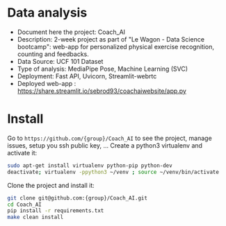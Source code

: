 # Data analysis
- Document here the project: Coach_AI
- Description: 2-week project as part of "Le Wagon - Data Science bootcamp": web-app for personalized physical exercise recognition, counting and feedbacks.
- Data Source: UCF 101 Dataset
- Type of analysis: MediaPipe Pose, Machine Learning (SVC)
- Deployment: Fast API, Uvicorn, Streamlit-webrtc
- Deployed web-app : https://share.streamlit.io/sebrod93/coachaiwebsite/app.py
# Install
Go to `https://github.com/{group}/Coach_AI` to see the project, manage issues,
setup you ssh public key, ...
Create a python3 virtualenv and activate it:
```bash
sudo apt-get install virtualenv python-pip python-dev
deactivate; virtualenv -ppython3 ~/venv ; source ~/venv/bin/activate
```
Clone the project and install it:
```bash
git clone git@github.com:{group}/Coach_AI.git
cd Coach_AI
pip install -r requirements.txt
make clean install
